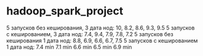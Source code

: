 # hadoop_spark_project

5 запусков без кеширования, 3 дата нод: 10, 8.2, 8.6, 9.3, 9.5
5 запусков с кешированием, 3 дата нод: 7.4, 9.4, 7.9, 7.8, 7.2
5 запусков без кеширования 1 дата нод: 8.8, 6.9, 6.6, 6.7, 7.5
5 запусков с кешированием 1 дата нод: 7.4 min 7.1 min 6.6 min 6.5 min 6.9 min
